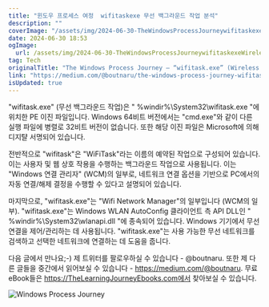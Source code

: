 ```yaml
---
title: "윈도우 프로세스 여정  wifitaskexe 무선 백그라운드 작업 분석"
description: ""
coverImage: "/assets/img/2024-06-30-TheWindowsProcessJourneywifitaskexeWirelessBackgroundTask_0.png"
date: 2024-06-30 18:53
ogImage: 
  url: /assets/img/2024-06-30-TheWindowsProcessJourneywifitaskexeWirelessBackgroundTask_0.png
tag: Tech
originalTitle: "The Windows Process Journey — “wifitask.exe” (Wireless Background Task)"
link: "https://medium.com/@boutnaru/the-windows-process-journey-wifitask-exe-wireless-background-task-5bbb900082e2"
isUpdated: true
---
```






"wifitask.exe" (무선 백그라운드 작업)은 " %windir%\System32\wifitask.exe "에 위치한 PE 이진 파일입니다. Windows 64비트 버전에서는 "cmd.exe"와 같이 다른 실행 파일에 병렬로 32비트 버전이 없습니다. 또한 해당 이진 파일은 Microsoft에 의해 디지턀 서명되어 있습니다.

전반적으로 "wifitask"은 "WiFiTask"라는 이름의 예약된 작업으로 구성되어 있습니다. 이는 사용자 및 웹 상호 작용을 수행하는 백그라운드 작업으로 사용됩니다. 이는 "Windows 연결 관리자" (WCM)의 일부로, 네트워크 연결 옵션을 기반으로 PC에서의 자동 연결/해제 결정을 수행할 수 있다고 설명되어 있습니다.

마지막으로, "wifitask.exe"는 "Wifi Network Manager"의 일부입니다 (WCM의 일부). "wifitask.exe"는 Windows WLAN AutoConfig 클라이언트 측 API DLL인 " %windir%\System32\wlanapi.dll "에 종속되어 있습니다. Windows 기기에서 무선 연결을 제어/관리하는 데 사용됩니다. "wifitask.exe"는 사용 가능한 무선 네트워크를 검색하고 선택한 네트워크에 연결하는 데 도움을 줍니다.

다음 글에서 만나요;-) 제 트위터를 팔로우하실 수 있습니다 - @boutnaru. 또한 제 다른 글들을 중간에서 읽어보실 수 있습니다 - https://medium.com/@boutnaru. 무료 eBook들은 https://TheLearningJourneyEbooks.com에서 찾아보실 수 있습니다.

<div class="content-ad"></div>

![Windows Process Journey](/assets/img/2024-06-30-TheWindowsProcessJourneywifitaskexeWirelessBackgroundTask_0.png)
